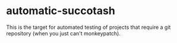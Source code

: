 # automatic-succotash

This is the target for automated testing of projects that require a git repository (when you just can't monkeypatch).
